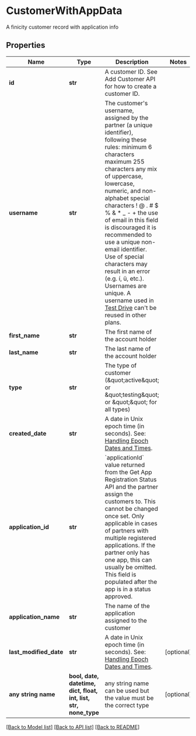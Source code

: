 # CustomerWithAppData

A finicity customer record with application info

## Properties
Name | Type | Description | Notes
------------ | ------------- | ------------- | -------------
**id** | **str** | A customer ID. See Add Customer API for how to create a customer ID. | 
**username** | **str** | The customer&#39;s username, assigned by the partner (a unique identifier), following these rules: minimum 6 characters maximum 255 characters any mix of uppercase, lowercase, numeric, and non-alphabet special characters ! @ . # $ % &amp; * _ - + the use of email in this field is discouraged it is recommended to use a unique non-email identifier. Use of special characters may result in an error (e.g. í, ü, etc.). Usernames are unique. A username used in [Test Drive](https://signup.finicity.com/) can&#39;t be reused in other plans. | 
**first_name** | **str** | The first name of the account holder | 
**last_name** | **str** | The last name of the account holder | 
**type** | **str** | The type of customer (\&quot;active\&quot; or \&quot;testing\&quot; or \&quot;\&quot; for all types) | 
**created_date** | **str** | A date in Unix epoch time (in seconds). See: [Handling Epoch Dates and Times](https://developer.mastercard.com/open-banking-us/documentation/codes-and-formats/). | 
**application_id** | **str** | &#x60;applicationId&#x60; value returned from the Get App Registration Status API and the partner assign the customers to. This cannot be changed once set. Only applicable in cases of partners with multiple registered applications. If the partner only has one app, this can usually be omitted. This field is populated after the app is in a status approved. | 
**application_name** | **str** | The name of the application assigned to the customer | 
**last_modified_date** | **str** | A date in Unix epoch time (in seconds). See: [Handling Epoch Dates and Times](https://developer.mastercard.com/open-banking-us/documentation/codes-and-formats/). | [optional] 
**any string name** | **bool, date, datetime, dict, float, int, list, str, none_type** | any string name can be used but the value must be the correct type | [optional]

[[Back to Model list]](../README.md#documentation-for-models) [[Back to API list]](../README.md#documentation-for-api-endpoints) [[Back to README]](../README.md)


